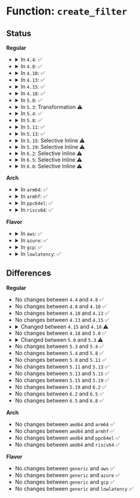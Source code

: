 # Function: <code>create_filter</code>

## Status
<b>Regular</b>
<ul>
<li>
<details>
<summary>In <code>4.4</code>: ✅</summary>

```c
int create_filter(struct trace_event_call *call, char *filter_str, bool set_str, struct event_filter **filterp);
```

**Collision:** Unique Static

**Inline:** No

**Transformation:** False

**Instances:**

```
In kernel/trace/trace_events_filter.c (ffffffff81164cb0)
Location: kernel/trace/trace_events_filter.c:1968
Inline: False
Direct callers:
  - kernel/trace/trace_events_filter.c:create_event_filter
  - kernel/trace/trace_events_filter.c:apply_event_filter
  - kernel/trace/trace_events_filter.c:ftrace_profile_set_filter
```
**Symbols:**

```
ffffffff81164cb0-ffffffff81164d6c: create_filter (STB_LOCAL)
```
</details>
</li>
<li>
<details>
<summary>In <code>4.8</code>: ✅</summary>

```c
int create_filter(struct trace_event_call *call, char *filter_str, bool set_str, struct event_filter **filterp);
```

**Collision:** Unique Static

**Inline:** No

**Transformation:** False

**Instances:**

```
In kernel/trace/trace_events_filter.c (ffffffff8116f4d0)
Location: kernel/trace/trace_events_filter.c:1915
Inline: False
Direct callers:
  - kernel/trace/trace_events_filter.c:ftrace_profile_set_filter
  - kernel/trace/trace_events_filter.c:apply_event_filter
  - kernel/trace/trace_events_filter.c:create_event_filter
```
**Symbols:**

```
ffffffff8116f4d0-ffffffff8116f58c: create_filter (STB_LOCAL)
```
</details>
</li>
<li>
<details>
<summary>In <code>4.10</code>: ✅</summary>

```c
int create_filter(struct trace_event_call *call, char *filter_str, bool set_str, struct event_filter **filterp);
```

**Collision:** Unique Static

**Inline:** No

**Transformation:** False

**Instances:**

```
In kernel/trace/trace_events_filter.c (ffffffff8117acb0)
Location: kernel/trace/trace_events_filter.c:1948
Inline: False
Direct callers:
  - kernel/trace/trace_events_filter.c:ftrace_profile_set_filter
  - kernel/trace/trace_events_filter.c:apply_event_filter
  - kernel/trace/trace_events_filter.c:create_event_filter
```
**Symbols:**

```
ffffffff8117acb0-ffffffff8117ad6c: create_filter (STB_LOCAL)
```
</details>
</li>
<li>
<details>
<summary>In <code>4.13</code>: ✅</summary>

```c
int create_filter(struct trace_event_call *call, char *filter_str, bool set_str, struct event_filter **filterp);
```

**Collision:** Unique Static

**Inline:** No

**Transformation:** False

**Instances:**

```
In kernel/trace/trace_events_filter.c (ffffffff8117d920)
Location: kernel/trace/trace_events_filter.c:1948
Inline: False
Direct callers:
  - kernel/trace/trace_events_filter.c:ftrace_profile_set_filter
  - kernel/trace/trace_events_filter.c:apply_event_filter
  - kernel/trace/trace_events_filter.c:create_event_filter
```
**Symbols:**

```
ffffffff8117d920-ffffffff8117da0b: create_filter (STB_LOCAL)
```
</details>
</li>
<li>
<details>
<summary>In <code>4.15</code>: ✅</summary>

```c
int create_filter(struct trace_event_call *call, char *filter_str, bool set_str, struct event_filter **filterp);
```

**Collision:** Unique Static

**Inline:** No

**Transformation:** False

**Instances:**

```
In kernel/trace/trace_events_filter.c (ffffffff8118b1b0)
Location: kernel/trace/trace_events_filter.c:1947
Inline: False
Direct callers:
  - kernel/trace/trace_events_filter.c:ftrace_profile_set_filter
  - kernel/trace/trace_events_filter.c:apply_event_filter
  - kernel/trace/trace_events_filter.c:create_event_filter
```
**Symbols:**

```
ffffffff8118b1b0-ffffffff8118b29b: create_filter (STB_LOCAL)
```
</details>
</li>
<li>
<details>
<summary>In <code>4.18</code>: ✅</summary>

```c
int create_filter(struct trace_event_call *call, char *filter_string, bool set_str, struct event_filter **filterp);
```

**Collision:** Unique Static

**Inline:** No

**Transformation:** False

**Instances:**

```
In kernel/trace/trace_events_filter.c (ffffffff81199b30)
Location: kernel/trace/trace_events_filter.c:1715
Inline: False
Direct callers:
  - kernel/trace/trace_events_filter.c:ftrace_profile_set_filter
  - kernel/trace/trace_events_filter.c:apply_event_filter
  - kernel/trace/trace_events_filter.c:create_event_filter
```
**Symbols:**

```
ffffffff81199b30-ffffffff81199be0: create_filter (STB_LOCAL)
```
</details>
</li>
<li>
<details>
<summary>In <code>5.0</code>: ✅</summary>

```c
int create_filter(struct trace_event_call *call, char *filter_string, bool set_str, struct event_filter **filterp);
```

**Collision:** Unique Static

**Inline:** No

**Transformation:** False

**Instances:**

```
In kernel/trace/trace_events_filter.c (ffffffff811a7cb0)
Location: kernel/trace/trace_events_filter.c:1708
Inline: False
Direct callers:
  - kernel/trace/trace_events_filter.c:ftrace_profile_set_filter
  - kernel/trace/trace_events_filter.c:apply_event_filter
  - kernel/trace/trace_events_filter.c:create_event_filter
```
**Symbols:**

```
ffffffff811a7cb0-ffffffff811a7d7c: create_filter (STB_LOCAL)
```
</details>
</li>
<li>
<details>
<summary>In <code>5.3</code>: Transformation ⚠️</summary>

```c
int create_filter(struct trace_array *tr, struct trace_event_call *call, char *filter_string, bool set_str, struct event_filter **filterp);
```

**Collision:** Unique Static

**Inline:** No

**Transformation:** True

**Instances:**

```
In kernel/trace/trace_events_filter.c (0)
Location: kernel/trace/trace_events_filter.c:1730
Inline: False
Direct callers:
  - kernel/trace/trace_events_filter.c:ftrace_profile_set_filter
  - kernel/trace/trace_events_filter.c:apply_event_filter
  - kernel/trace/trace_events_filter.c:create_event_filter
```
**Symbols:**

```
ffffffff811b5b80-ffffffff811b5c4b: create_filter (STB_LOCAL)
ffffffff811b674f-ffffffff811b6769: create_filter.cold (STB_LOCAL)
```
</details>
</li>
<li>
<details>
<summary>In <code>5.4</code>: ✅</summary>

```c
int create_filter(struct trace_array *tr, struct trace_event_call *call, char *filter_string, bool set_str, struct event_filter **filterp);
```

**Collision:** Unique Static

**Inline:** No

**Transformation:** False

**Instances:**

```
In kernel/trace/trace_events_filter.c (ffffffff811c1200)
Location: kernel/trace/trace_events_filter.c:1732
Inline: False
Direct callers:
  - kernel/trace/trace_events_filter.c:ftrace_profile_set_filter
  - kernel/trace/trace_events_filter.c:apply_event_filter
  - kernel/trace/trace_events_filter.c:create_event_filter
```
**Symbols:**

```
ffffffff811c1200-ffffffff811c12d9: create_filter (STB_LOCAL)
```
</details>
</li>
<li>
<details>
<summary>In <code>5.8</code>: ✅</summary>

```c
int create_filter(struct trace_array *tr, struct trace_event_call *call, char *filter_string, bool set_str, struct event_filter **filterp);
```

**Collision:** Unique Static

**Inline:** No

**Transformation:** False

**Instances:**

```
In kernel/trace/trace_events_filter.c (ffffffff811dae40)
Location: kernel/trace/trace_events_filter.c:1732
Inline: False
Direct callers:
  - kernel/trace/trace_events_filter.c:ftrace_profile_set_filter
  - kernel/trace/trace_events_filter.c:apply_event_filter
  - kernel/trace/trace_events_filter.c:create_event_filter
```
**Symbols:**

```
ffffffff811dae40-ffffffff811daf0d: create_filter (STB_LOCAL)
```
</details>
</li>
<li>
<details>
<summary>In <code>5.11</code>: ✅</summary>

```c
int create_filter(struct trace_array *tr, struct trace_event_call *call, char *filter_string, bool set_str, struct event_filter **filterp);
```

**Collision:** Unique Static

**Inline:** No

**Transformation:** False

**Instances:**

```
In kernel/trace/trace_events_filter.c (ffffffff811d7f70)
Location: kernel/trace/trace_events_filter.c:1711
Inline: False
Direct callers:
  - kernel/trace/trace_events_filter.c:ftrace_profile_set_filter
  - kernel/trace/trace_events_filter.c:apply_event_filter
  - kernel/trace/trace_events_filter.c:create_event_filter
```
**Symbols:**

```
ffffffff811d7f70-ffffffff811d803d: create_filter (STB_LOCAL)
```
</details>
</li>
<li>
<details>
<summary>In <code>5.13</code>: ✅</summary>

```c
int create_filter(struct trace_array *tr, struct trace_event_call *call, char *filter_string, bool set_str, struct event_filter **filterp);
```

**Collision:** Unique Static

**Inline:** No

**Transformation:** False

**Instances:**

```
In kernel/trace/trace_events_filter.c (ffffffff811d9410)
Location: kernel/trace/trace_events_filter.c:1712
Inline: False
Direct callers:
  - kernel/trace/trace_events_filter.c:ftrace_profile_set_filter
  - kernel/trace/trace_events_filter.c:apply_event_filter
  - kernel/trace/trace_events_filter.c:create_event_filter
```
**Symbols:**

```
ffffffff811d9410-ffffffff811d94df: create_filter (STB_LOCAL)
```
</details>
</li>
<li>
<details>
<summary>In <code>5.15</code>: Selective Inline ⚠️</summary>

```c
int create_filter(struct trace_array *tr, struct trace_event_call *call, char *filter_string, bool set_str, struct event_filter **filterp);
```

**Collision:** Unique Static

**Inline:** Selective

**Transformation:** False

**Instances:**

```
In kernel/trace/trace_events_filter.c (ffffffff81206c93)
Location: kernel/trace/trace_events_filter.c:1805
Inline: True
Inline callers:
  - kernel/trace/trace_events_filter.c:create_event_filter
Direct callers:
  - kernel/trace/trace_events_filter.c:ftrace_profile_set_filter
  - kernel/trace/trace_events_filter.c:apply_event_filter
```
**Symbols:**

```
ffffffff81206720-ffffffff812067ef: create_filter (STB_LOCAL)
```
</details>
</li>
<li>
<details>
<summary>In <code>5.19</code>: Selective Inline ⚠️</summary>

```c
int create_filter(struct trace_array *tr, struct trace_event_call *call, char *filter_string, bool set_str, struct event_filter **filterp);
```

**Collision:** Unique Static

**Inline:** Selective

**Transformation:** False

**Instances:**

```
In kernel/trace/trace_events_filter.c (ffffffff812425a3)
Location: kernel/trace/trace_events_filter.c:1833
Inline: True
Inline callers:
  - kernel/trace/trace_events_filter.c:create_event_filter
Direct callers:
  - kernel/trace/trace_events_filter.c:ftrace_profile_set_filter
  - kernel/trace/trace_events_filter.c:apply_event_filter
```
**Symbols:**

```
ffffffff81241f90-ffffffff8124207c: create_filter (STB_LOCAL)
```
</details>
</li>
<li>
<details>
<summary>In <code>6.2</code>: Selective Inline ⚠️</summary>

```c
int create_filter(struct trace_array *tr, struct trace_event_call *call, char *filter_string, bool set_str, struct event_filter **filterp);
```

**Collision:** Unique Static

**Inline:** Selective

**Transformation:** False

**Instances:**

```
In kernel/trace/trace_events_filter.c (ffffffff8128ffb3)
Location: kernel/trace/trace_events_filter.c:1930
Inline: True
Inline callers:
  - kernel/trace/trace_events_filter.c:create_event_filter
Direct callers:
  - kernel/trace/trace_events_filter.c:ftrace_profile_set_filter
  - kernel/trace/trace_events_filter.c:apply_event_filter
```
**Symbols:**

```
ffffffff8128f940-ffffffff8128fa2c: create_filter (STB_LOCAL)
```
</details>
</li>
<li>
<details>
<summary>In <code>6.5</code>: Selective Inline ⚠️</summary>

```c
int create_filter(struct trace_array *tr, struct trace_event_call *call, char *filter_string, bool set_str, struct event_filter **filterp);
```

**Collision:** Unique Static

**Inline:** Selective

**Transformation:** False

**Instances:**

```
In kernel/trace/trace_events_filter.c (ffffffff812ad170)
Location: kernel/trace/trace_events_filter.c:2021
Inline: True
Inline callers:
  - kernel/trace/trace_events_filter.c:create_event_filter
Direct callers:
  - kernel/trace/trace_events_filter.c:ftrace_profile_set_filter
  - kernel/trace/trace_events_filter.c:apply_event_filter
```
**Symbols:**

```
ffffffff812acb00-ffffffff812acbec: create_filter (STB_LOCAL)
```
</details>
</li>
<li>
<details>
<summary>In <code>6.8</code>: Selective Inline ⚠️</summary>

```c
int create_filter(struct trace_array *tr, struct trace_event_call *call, char *filter_string, bool set_str, struct event_filter **filterp);
```

**Collision:** Unique Static

**Inline:** Selective

**Transformation:** False

**Instances:**

```
In kernel/trace/trace_events_filter.c (ffffffff812c9680)
Location: kernel/trace/trace_events_filter.c:2282
Inline: True
Inline callers:
  - kernel/trace/trace_events_filter.c:create_event_filter
Direct callers:
  - kernel/trace/trace_events_filter.c:ftrace_profile_set_filter
  - kernel/trace/trace_events_filter.c:apply_event_filter
```
**Symbols:**

```
ffffffff812c8f90-ffffffff812c907c: create_filter (STB_LOCAL)
```
</details>
</li>
</ul>
<b>Arch</b>
<ul>
<li>
<details>
<summary>In <code>arm64</code>: ✅</summary>

```c
int create_filter(struct trace_array *tr, struct trace_event_call *call, char *filter_string, bool set_str, struct event_filter **filterp);
```

**Collision:** Unique Static

**Inline:** No

**Transformation:** False

**Instances:**

```
In kernel/trace/trace_events_filter.c (ffff8000102408b8)
Location: kernel/trace/trace_events_filter.c:1732
Inline: False
Direct callers:
  - kernel/trace/trace_events_filter.c:ftrace_profile_set_filter
  - kernel/trace/trace_events_filter.c:apply_event_filter
  - kernel/trace/trace_events_filter.c:create_event_filter
```
**Symbols:**

```
ffff8000102408b8-ffff8000102409a8: create_filter (STB_LOCAL)
```
</details>
</li>
<li>
<details>
<summary>In <code>armhf</code>: ✅</summary>

```c
int create_filter(struct trace_array *tr, struct trace_event_call *call, char *filter_string, bool set_str, struct event_filter **filterp);
```

**Collision:** Unique Static

**Inline:** No

**Transformation:** False

**Instances:**

```
In kernel/trace/trace_events_filter.c (c047c2e0)
Location: kernel/trace/trace_events_filter.c:1732
Inline: False
Direct callers:
  - kernel/trace/trace_events_filter.c:ftrace_profile_set_filter
  - kernel/trace/trace_events_filter.c:apply_event_filter
  - kernel/trace/trace_events_filter.c:create_event_filter
```
**Symbols:**

```
c047c2e0-c047c3dc: create_filter (STB_LOCAL)
```
</details>
</li>
<li>
<details>
<summary>In <code>ppc64el</code>: ✅</summary>

```c
int create_filter(struct trace_array *tr, struct trace_event_call *call, char *filter_string, bool set_str, struct event_filter **filterp);
```

**Collision:** Unique Static

**Inline:** No

**Transformation:** False

**Instances:**

```
In kernel/trace/trace_events_filter.c (c0000000002d1550)
Location: kernel/trace/trace_events_filter.c:1732
Inline: False
Direct callers:
  - kernel/trace/trace_events_filter.c:ftrace_profile_set_filter
  - kernel/trace/trace_events_filter.c:apply_event_filter
  - kernel/trace/trace_events_filter.c:create_event_filter
```
**Symbols:**

```
c0000000002d1550-c0000000002d1698: create_filter (STB_LOCAL)
```
</details>
</li>
<li>
<details>
<summary>In <code>riscv64</code>: ✅</summary>

```c
int create_filter(struct trace_array *tr, struct trace_event_call *call, char *filter_string, bool set_str, struct event_filter **filterp);
```

**Collision:** Unique Static

**Inline:** No

**Transformation:** False

**Instances:**

```
In kernel/trace/trace_events_filter.c (ffffffe000195ad8)
Location: kernel/trace/trace_events_filter.c:1732
Inline: False
Direct callers:
  - kernel/trace/trace_events_filter.c:ftrace_profile_set_filter
  - kernel/trace/trace_events_filter.c:apply_event_filter
  - kernel/trace/trace_events_filter.c:create_event_filter
```
**Symbols:**

```
ffffffe000195ad8-ffffffe000195b78: create_filter (STB_LOCAL)
```
</details>
</li>
</ul>
<b>Flavor</b>
<ul>
<li>
<details>
<summary>In <code>aws</code>: ✅</summary>

```c
int create_filter(struct trace_array *tr, struct trace_event_call *call, char *filter_string, bool set_str, struct event_filter **filterp);
```

**Collision:** Unique Static

**Inline:** No

**Transformation:** False

**Instances:**

```
In kernel/trace/trace_events_filter.c (ffffffff811b9820)
Location: kernel/trace/trace_events_filter.c:1732
Inline: False
Direct callers:
  - kernel/trace/trace_events_filter.c:ftrace_profile_set_filter
  - kernel/trace/trace_events_filter.c:apply_event_filter
  - kernel/trace/trace_events_filter.c:create_event_filter
```
**Symbols:**

```
ffffffff811b9820-ffffffff811b98f9: create_filter (STB_LOCAL)
```
</details>
</li>
<li>
<details>
<summary>In <code>azure</code>: ✅</summary>

```c
int create_filter(struct trace_array *tr, struct trace_event_call *call, char *filter_string, bool set_str, struct event_filter **filterp);
```

**Collision:** Unique Static

**Inline:** No

**Transformation:** False

**Instances:**

```
In kernel/trace/trace_events_filter.c (ffffffff811ac600)
Location: kernel/trace/trace_events_filter.c:1732
Inline: False
Direct callers:
  - kernel/trace/trace_events_filter.c:ftrace_profile_set_filter
  - kernel/trace/trace_events_filter.c:apply_event_filter
  - kernel/trace/trace_events_filter.c:create_event_filter
```
**Symbols:**

```
ffffffff811ac600-ffffffff811ac6d9: create_filter (STB_LOCAL)
```
</details>
</li>
<li>
<details>
<summary>In <code>gcp</code>: ✅</summary>

```c
int create_filter(struct trace_array *tr, struct trace_event_call *call, char *filter_string, bool set_str, struct event_filter **filterp);
```

**Collision:** Unique Static

**Inline:** No

**Transformation:** False

**Instances:**

```
In kernel/trace/trace_events_filter.c (ffffffff811b75f0)
Location: kernel/trace/trace_events_filter.c:1732
Inline: False
Direct callers:
  - kernel/trace/trace_events_filter.c:ftrace_profile_set_filter
  - kernel/trace/trace_events_filter.c:apply_event_filter
  - kernel/trace/trace_events_filter.c:create_event_filter
```
**Symbols:**

```
ffffffff811b75f0-ffffffff811b76c9: create_filter (STB_LOCAL)
```
</details>
</li>
<li>
<details>
<summary>In <code>lowlatency</code>: ✅</summary>

```c
int create_filter(struct trace_array *tr, struct trace_event_call *call, char *filter_string, bool set_str, struct event_filter **filterp);
```

**Collision:** Unique Static

**Inline:** No

**Transformation:** False

**Instances:**

```
In kernel/trace/trace_events_filter.c (ffffffff811c5690)
Location: kernel/trace/trace_events_filter.c:1732
Inline: False
Direct callers:
  - kernel/trace/trace_events_filter.c:ftrace_profile_set_filter
  - kernel/trace/trace_events_filter.c:apply_event_filter
  - kernel/trace/trace_events_filter.c:create_event_filter
```
**Symbols:**

```
ffffffff811c5690-ffffffff811c5769: create_filter (STB_LOCAL)
```
</details>
</li>
</ul>

## Differences
<b>Regular</b>
<ul>
<li>
No changes between <code>4.4</code> and <code>4.8</code> ✅
</li>
<li>
No changes between <code>4.8</code> and <code>4.10</code> ✅
</li>
<li>
No changes between <code>4.10</code> and <code>4.13</code> ✅
</li>
<li>
No changes between <code>4.13</code> and <code>4.15</code> ✅
</li>
<li>
<details>
<summary>Changed between <code>4.15</code> and <code>4.18</code> ⚠️</summary>
<ul>
<li>
<b>Param added. </b>
<code>char *filter_string</code>
</li>
<li>
<b>Param removed. </b>
<code>char *filter_str</code>
</li>
</ul>
</details>
</li>
<li>
No changes between <code>4.18</code> and <code>5.0</code> ✅
</li>
<li>
<details>
<summary>Changed between <code>5.0</code> and <code>5.3</code> ⚠️</summary>
<ul>
<li>
<b>Param added. </b>
<code>struct trace_array *tr</code>
</li>
<li>
<b>Param reordered. </b>
<code>call, filter_string, set_str, filterp</code> ➡️ <code>tr, call, filter_string, set_str, filterp</code>
</li>
</ul>
</details>
</li>
<li>
No changes between <code>5.3</code> and <code>5.4</code> ✅
</li>
<li>
No changes between <code>5.4</code> and <code>5.8</code> ✅
</li>
<li>
No changes between <code>5.8</code> and <code>5.11</code> ✅
</li>
<li>
No changes between <code>5.11</code> and <code>5.13</code> ✅
</li>
<li>
No changes between <code>5.13</code> and <code>5.15</code> ✅
</li>
<li>
No changes between <code>5.15</code> and <code>5.19</code> ✅
</li>
<li>
No changes between <code>5.19</code> and <code>6.2</code> ✅
</li>
<li>
No changes between <code>6.2</code> and <code>6.5</code> ✅
</li>
<li>
No changes between <code>6.5</code> and <code>6.8</code> ✅
</li>
</ul>
<b>Arch</b>
<ul>
<li>
No changes between <code>amd64</code> and <code>arm64</code> ✅
</li>
<li>
No changes between <code>amd64</code> and <code>armhf</code> ✅
</li>
<li>
No changes between <code>amd64</code> and <code>ppc64el</code> ✅
</li>
<li>
No changes between <code>amd64</code> and <code>riscv64</code> ✅
</li>
</ul>
<b>Flavor</b>
<ul>
<li>
No changes between <code>generic</code> and <code>aws</code> ✅
</li>
<li>
No changes between <code>generic</code> and <code>azure</code> ✅
</li>
<li>
No changes between <code>generic</code> and <code>gcp</code> ✅
</li>
<li>
No changes between <code>generic</code> and <code>lowlatency</code> ✅
</li>
</ul>
